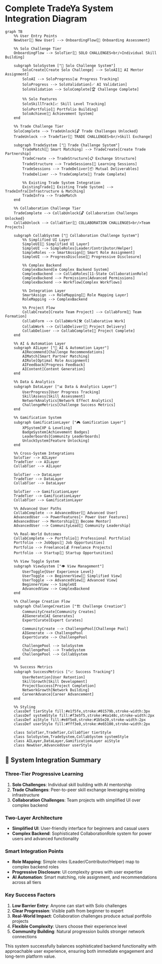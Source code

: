 # Complete TradeYa System Integration Diagram

```mermaid
graph TB
    %% User Entry Points
    NewUser[👤 New User] --> OnboardingFlow{🎯 Onboarding Assessment}
    
    %% Solo Challenge Tier
    OnboardingFlow --> SoloTier[🎯 SOLO CHALLENGES<br/>Individual Skill Building]
    
    subgraph SoloSystem ["🎯 Solo Challenge System"]
        SoloCreate[Create Solo Challenge] --> SoloAI[🤖 AI Mentor Assignment]
        SoloAI --> SoloProgress[📊 Progress Tracking]
        SoloProgress --> SoloValidation[✅ AI Validation]
        SoloValidation --> SoloComplete[🏆 Challenge Complete]
        
        %% Solo Features
        SoloSkillTrack[📈 Skill Level Tracking]
        SoloPortfolio[📁 Portfolio Building]
        SoloAchieve[🏅 Achievement System]
    end
    
    %% Trade Challenge Tier  
    SoloComplete --> TradeUnlock{🔓 Trade Challenges Unlocked}
    TradeUnlock --> TradeTier[🤝 TRADE CHALLENGES<br/>Skill Exchange]
    
    subgraph TradeSystem ["🤝 Trade Challenge System"]
        TradeMatch[🎯 Smart Matching] --> TradeCreate[Create Trade Partnership]
        TradeCreate --> TradeStructure[📋 Exchange Structure]
        TradeStructure --> TradeSessions[💬 Learning Sessions]
        TradeSessions --> TradeDeliver[📦 Mutual Deliverables]
        TradeDeliver --> TradeComplete[🎉 Trade Complete]
        
        %% Existing Trade System Integration
        ExistingTrade[🔄 Existing Trade System] --> TradeInfra[Infrastructure & Matching]
        TradeInfra --> TradeMatch
    end
    
    %% Collaboration Challenge Tier
    TradeComplete --> CollabUnlock{🔓 Collaboration Challenges Unlocked}
    CollabUnlock --> CollabTier[👥 COLLABORATION CHALLENGES<br/>Team Projects]
    
    subgraph CollabSystem ["👥 Collaboration Challenge System"]
        %% Simplified UI Layer
        SimpleUI[🎨 Simplified UI Layer]
        SimpleUI --> SimpleRoles[Leader/Contributor/Helper]
        SimpleRoles --> SmartAssign[🧠 Smart Role Assignment]
        SimpleUI --> ProgressDisclose[📱 Progressive Disclosure]
        
        %% Complex Backend
        ComplexBackend[⚙️ Complex Backend System]
        ComplexBackend --> CollabRoles[11-State CollaborationRole]
        ComplexBackend --> Permissions[Advanced Permissions]
        ComplexBackend --> Workflow[Complex Workflows]
        
        %% Integration Layer
        SmartAssign --> RoleMapping[🔄 Role Mapping Layer]
        RoleMapping --> ComplexBackend
        
        %% Project Flow
        CollabCreate[Create Team Project] --> CollabForm[👥 Team Formation]
        CollabForm --> CollabWork[🛠️ Collaborative Work]
        CollabWork --> CollabDeliver[🎯 Project Delivery]
        CollabDeliver --> CollabComplete[🎊 Project Complete]
    end
    
    %% AI & Automation Layer
    subgraph AILayer ["🤖 AI & Automation Layer"]
        AIRecommend[Challenge Recommendations]
        AIMatch[Smart Partner Matching]
        AIRole[Optimal Role Assignment]
        AIFeedback[Progress Feedback]
        AIContent[Content Generation]
    end
    
    %% Data & Analytics
    subgraph DataLayer ["📊 Data & Analytics Layer"]
        UserProgress[User Progress Tracking]
        SkillAssess[Skill Assessment]
        NetworkAnalytics[Network Effect Analytics]
        ChallengeMetrics[Challenge Success Metrics]
    end
    
    %% Gamification System
    subgraph GamificationLayer ["🎮 Gamification Layer"]
        XPSystem[XP & Leveling]
        BadgeSystem[Achievement Badges]
        Leaderboards[Community Leaderboards]
        UnlockSystem[Feature Unlocking]
    end
    
    %% Cross-System Integrations
    SoloTier --> AILayer
    TradeTier --> AILayer
    CollabTier --> AILayer
    
    SoloTier --> DataLayer
    TradeTier --> DataLayer
    CollabTier --> DataLayer
    
    SoloTier --> GamificationLayer
    TradeTier --> GamificationLayer  
    CollabTier --> GamificationLayer
    
    %% Advanced User Paths
    CollabComplete --> AdvancedUser[🚀 Advanced User]
    AdvancedUser --> PowerFeatures[⚡ Power User Features]
    AdvancedUser --> Mentorship[👨‍🏫 Become Mentor]
    AdvancedUser --> CommunityLead[🌟 Community Leadership]
    
    %% Real-World Outcomes
    CollabComplete --> Portfolio[📁 Professional Portfolio]
    Portfolio --> JobOpps[💼 Job Opportunities]
    Portfolio --> Freelance[💰 Freelance Projects]
    Portfolio --> Startup[🚀 Startup Opportunities]
    
    %% View Toggle System
    subgraph ViewSystem ["👁️ View Management"]
        UserToggle{User Experience Level}
        UserToggle --> BeginnerView[🌱 Simplified View]
        UserToggle --> AdvancedView[🔧 Advanced View]
        BeginnerView --> SimpleUI
        AdvancedView --> ComplexBackend
    end
    
    %% Challenge Creation Flow
    subgraph ChallengeCreation ["🏗️ Challenge Creation"]
        CommunityCreate[Community Creates]
        AIGenerate[AI Generates]
        ExpertCurate[Expert Curates]
        
        CommunityCreate --> ChallengePool[Challenge Pool]
        AIGenerate --> ChallengePool
        ExpertCurate --> ChallengePool
        
        ChallengePool --> SoloSystem
        ChallengePool --> TradeSystem
        ChallengePool --> CollabSystem
    end
    
    %% Success Metrics
    subgraph SuccessMetrics ["📈 Success Tracking"]
        UserRetention[User Retention]
        SkillGrowth[Skill Development]
        ProjectSuccess[Project Completion]
        NetworkGrowth[Network Building]
        CareerAdvance[Career Advancement]
    end
    
    %% Styling
    classDef tierStyle fill:#e1f5fe,stroke:#01579b,stroke-width:3px
    classDef systemStyle fill:#f3e5f5,stroke:#4a148c,stroke-width:2px
    classDef aiStyle fill:#e8f5e8,stroke:#1b5e20,stroke-width:2px
    classDef userStyle fill:#fff3e0,stroke:#e65100,stroke-width:2px
    
    class SoloTier,TradeTier,CollabTier tierStyle
    class SoloSystem,TradeSystem,CollabSystem systemStyle
    class AILayer,DataLayer,GamificationLayer aiStyle
    class NewUser,AdvancedUser userStyle
```

## 🎯 System Integration Summary

### Three-Tier Progressive Learning
1. **Solo Challenges**: Individual skill building with AI mentorship
2. **Trade Challenges**: Peer-to-peer skill exchange leveraging existing infrastructure  
3. **Collaboration Challenges**: Team projects with simplified UI over complex backend

### Two-Layer Architecture
- **Simplified UI**: User-friendly interface for beginners and casual users
- **Complex Backend**: Sophisticated CollaborationRole system for power users and advanced functionality

### Smart Integration Points
- **Role Mapping**: Simple roles (Leader/Contributor/Helper) map to complex backend roles
- **Progressive Disclosure**: UI complexity grows with user expertise
- **AI Automation**: Smart matching, role assignment, and recommendations across all tiers

### Key Success Factors
1. **Low Barrier Entry**: Anyone can start with Solo challenges
2. **Clear Progression**: Visible path from beginner to expert
3. **Real-World Impact**: Collaboration challenges produce actual portfolio projects
4. **Flexible Complexity**: Users choose their experience level
5. **Community Building**: Natural progression builds stronger network connections

This system successfully balances sophisticated backend functionality with approachable user experience, ensuring both immediate engagement and long-term platform value.
